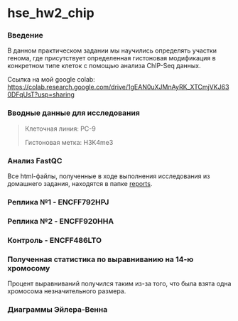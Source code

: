 # hse_hw2_chip
### Введение
В данном практическом задании мы научились определять участки генома, где присутствует определенная гистоновая модификация в конкретном типе клеток с помощью анализа ChIP-Seq данных.

Ссылка на мой google colab: https://colab.research.google.com/drive/1gEAN0uXJMnAyRK_XTCmjVKJ630DFqUsT?usp=sharing
 
 ### Вводные данные для исследования
 > Клеточная линия: PC-9
 > 
 > Гистоновая метка: H3K4me3
 
 ### Анализ FastQC
 Все html-файлы, полученные в ходе выполнения исследования из домашнего задания, находятся в папке [reports](https://github.com/galkinamariia/hse_hw2_chip/tree/main/reports).
 
 ### Реплика №1 - ENCFF792HPJ
 
 ### Реплика №2 - ENCFF920HHA
  
 ### Контроль - ENCFF486LTO
 
 ### Полученная статистика по выравниванию на 14-ю хромосому
 
 Процент выравниваний получился таким из-за того, что была взята одна хромосома незначительного размера.
 
 ### Диаграммы Эйлера-Венна
